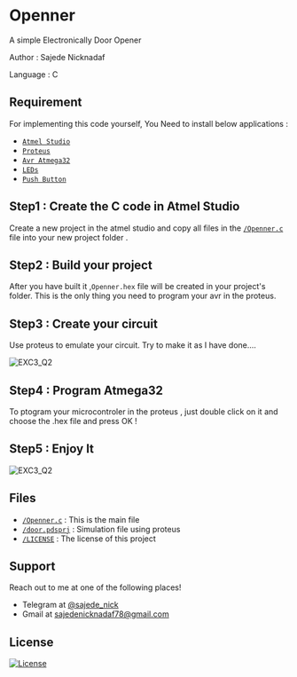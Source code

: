 # Openner

A simple Electronically Door Opener

Author : Sajede Nicknadaf

Language : C

## **Requirement**

For implementing this code yourself, You Need to install below applications :

- <a href="https://www.microchip.com/mplab/avr-support/atmel-studio-7">`Atmel Studio`</a> 
- <a href="https://www.labcenter.com/downloads/">`Proteus`</a> 
- <a href="https://www.amazon.com/ATMEGA32-16PU-Microcontroller-System-Programmable-ATMEGA/dp/B071VYGJB9">`Avr Atmega32`</a>
- <a href="https://www.amazon.com/DiCUNO-450pcs-Emitting-Assorted-Yellow/dp/B072B75W79?ref_=ast_slp_dp">`LEDs`</a>
- <a href="https://www.amazon.com/100pcs-Momentary-Tactile-Button-6x6x5mm/dp/B0814G432F/ref=sr_1_5?crid=1DVKGK9CIDSEK&keywords=micro+push+button+switch+on+off&qid=1578182677&sprefix=push+button+switch+on+off+%2Caps%2C367&sr=8-5">`Push Button`</a>


## Step1 : Create the C code in Atmel Studio

Create a new project in the atmel studio and copy all files in the <a href="https://github.com/SajedeNick/Openner/blob/master/Openner.c">`/Openner.c`</a> file into your new project folder .


## Step2 : Build your project

After you have built it ,`Openner.hex` file will be created in your project's folder. This is the only thing you need to program your avr in the proteus.


## Step3 : Create your circuit

Use proteus to emulate your circuit. Try to make it as I have done....

![EXC3_Q2](https://user-images.githubusercontent.com/59505261/71773145-bc478a80-2f6c-11ea-84bf-e992d058d02a.png)


## Step4 : Program Atmega32

To ptogram your microcontroler in the proteus , just double click on it and choose the .hex file and press OK !


## Step5 : Enjoy It

![EXC3_Q2](https://user-images.githubusercontent.com/59505261/71773148-cec1c400-2f6c-11ea-8764-4c4150ac5ae6.gif)



## **Files**
- <a href="https://github.com/SajedeNick/Openner/blob/master/Openner.c">`/Openner.c`</a> : This is the main file
- <a href="https://github.com/SajedeNick/Openner/blob/master/door.pdsprj">`/door.pdsprj`</a> : Simulation file using proteus
- <a href="https://github.com/SajedeNick/Openner/blob/master/LICENSE">`/LICENSE`</a> : The license of this project



## **Support**

Reach out to me at one of the following places!

- Telegram at <a href="https://t.me/sajedi_nick" target="_blank">@sajede_nick</a>
- Gmail at <a href="mailto:sajedenicknadaf78@gmail.com" target="_blank">sajedenicknadaf78@gmail.com</a>

## **License**

[![License](https://img.shields.io/:license-mit-blue.svg?style=flat-square)](http://badges.mit-license.org)
